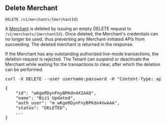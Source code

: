 Delete Merchant
---------------

    DELETE /v1/merchants/{merchantId}

A [Merchant](types#merchant-section) is deleted by issuing an empty DELETE
request to `/v1/merchants/{merchantId}`. Once deleted, the Merchant's
credentials can no longer be used, thus preventing any
Merchant-initiated APIs from succeeding. The deleted merchant is
returned in the response.

<div class="bs-callout bs-callout-warning">If the Merchant has any outstanding authorized live-mode transactions, the
deletion request is rejected. The Tenant can suspend or deactivate the Merchant
while waiting for the transactions to clear, after which the deletion can be
performed.</div>

<div class="http-example http-request-example">
  <pre class="prettyprint">
curl -X DELETE --user username:password -H "Content-Type: application/json" {{site.data.variables.apiurl.gateway}}/v1/merchants/wKgeRDynFnyBPKdn4XIAAQ</pre>
</div>

<div class="http-example http-response-example">
  <pre class="prettyprint">
{
    "id": "wKgeRDynFnyBPKdn4XIAAQ",
    "name": "Biz1 Updated",
    "auth_user": "m_wKgeRDynFnyBPKdn4VwAAA",
    "status": "DELETED",
    ...
}</pre>
</div>
